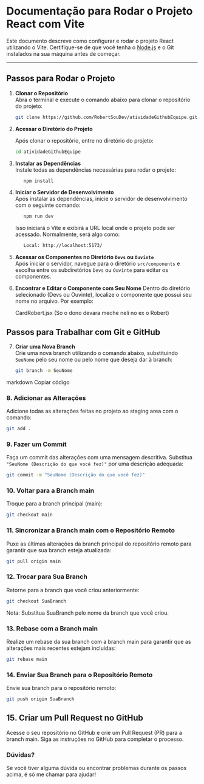 # Documentação para Rodar o Projeto React com Vite

Este documento descreve como configurar e rodar o projeto React utilizando o Vite. Certifique-se de que você tenha o [Node.js](https://nodejs.org/) e o Git instalados na sua máquina antes de começar.

---

## Passos para Rodar o Projeto

1. **Clonar o Repositório**  
   Abra o terminal e execute o comando abaixo para clonar o repositório do projeto:

   ```bash
   git clone https://github.com/RobertSouDev/atividadeGithubEquipe.git
   ```

2. **Acessar o Diretório do Projeto**

    Após clonar o repositório, entre no diretório do projeto:  

   ```bash
   cd atividadeGithubEquipe
   ```

3. **Instalar as Dependências**     
    Instale todas as dependências necessárias para rodar o projeto:

    ```bash
       npm install
   ```

4. **Iniciar o Servidor de Desenvolvimento**    
    Após instalar as dependências, inicie o servidor de desenvolvimento com o seguinte comando:

    ```bash
       npm run dev
   ```
    Isso iniciará o Vite e exibirá a URL local onde o projeto pode ser acessado. Normalmente, será algo como:

     ```bash
        Local: http://localhost:5173/
    ```

  5. **Acessar os Componentes no Diretório `Devs` ou `Ouvinte`**  
   Após iniciar o servidor, navegue para o diretório `src/components` e escolha entre os subdiretórios `Devs` ou `Ouvinte` para editar os componentes.

6. **Encontrar e Editar o Componente com Seu Nome**
    Dentro do diretório selecionado (Devs ou Ouvinte), localize o componente que possui seu nome no arquivo. Por exemplo:

    CardRobert.jsx (So o dono devara meche neli no ex o Robert)


## Passos para Trabalhar com Git e GitHub

7. **Criar uma Nova Branch**  
   Crie uma nova branch utilizando o comando abaixo, substituindo `SeuNome` pelo seu nome ou pelo nome que deseja dar à branch:

   ```bash
   git branch -m SeuNome
   ```


markdown
Copiar código

### 8. Adicionar as Alterações
Adicione todas as alterações feitas no projeto ao staging area com o comando:

```bash
git add .
```

### 9. Fazer um Commit

Faça um commit das alterações com uma mensagem descritiva. Substitua `"SeuNome (Descrição do que você fez)"` por uma descrição adequada:

```bash
git commit -m "SeuNome (Descrição do que você fez)"
```

### 10. Voltar para a Branch main
Troque para a branch principal (main):

```bash
git checkout main
```
### 11.  Sincronizar a Branch main com o Repositório Remoto

Puxe as últimas alterações da branch principal do repositório remoto para garantir que sua branch esteja atualizada:

```bash
git pull origin main
```
### 12. Trocar para Sua Branch
Retorne para a branch que você criou anteriormente:

```bash
git checkout SuaBranch
```
Nota: Substitua SuaBranch pelo nome da branch que você criou.

### 13. Rebase com a Branch main
Realize um rebase da sua branch com a branch main para garantir que as alterações mais recentes estejam incluídas:

```bash
git rebase main
```
### 14. Enviar Sua Branch para o Repositório Remoto
Envie sua branch para o repositório remoto:


```bash
git push origin SuaBranch
```
## 15. Criar um Pull Request no GitHub
Acesse o seu repositório no GitHub e crie um Pull Request (PR) para a branch main. Siga as instruções no GitHub para completar o processo.

### Dúvidas?
Se você tiver alguma dúvida ou encontrar problemas durante os passos acima, é só me chamar para ajudar!







